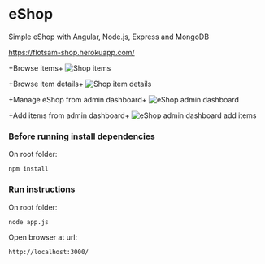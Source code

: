 # eShop

Simple eShop with Angular, Node.js, Express and MongoDB

https://flotsam-shop.herokuapp.com/

+Browse items+
![Shop items](https://i.imgur.com/eumaZk1.png)

+Browse item details+
![Shop item details](https://i.imgur.com/N7qRXhq.png)

+Manage eShop from admin dashboard+
![eShop admin dashboard](https://i.imgur.com/dGPqMAa.png)

+Add items from admin dashboard+
![eShop admin dashboard add items](https://i.imgur.com/5pi9onS.png)

### Before running install dependencies
On root folder:
```
npm install
```
### Run instructions
On root folder:
```
node app.js
```
Open browser at url:
```
http://localhost:3000/
```
